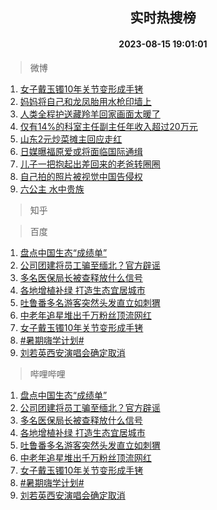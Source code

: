 <div align="center"><h2>实时热搜榜</h2><h4>2023-08-15 19:01:01</h4></div>

> 微博  

1. [女子戴玉镯10年关节变形成手铐](https://s.weibo.com/weibo?q=%23%E5%A5%B3%E5%AD%90%E6%88%B4%E7%8E%89%E9%95%AF10%E5%B9%B4%E5%85%B3%E8%8A%82%E5%8F%98%E5%BD%A2%E6%88%90%E6%89%8B%E9%93%90%23&t=31&band_rank=1&Refer=top)<br />
2. [妈妈将自己和龙凤胎用水枪印墙上](https://s.weibo.com/weibo?q=%23%E5%A6%88%E5%A6%88%E5%B0%86%E8%87%AA%E5%B7%B1%E5%92%8C%E9%BE%99%E5%87%A4%E8%83%8E%E7%94%A8%E6%B0%B4%E6%9E%AA%E5%8D%B0%E5%A2%99%E4%B8%8A%23&t=31&band_rank=2&Refer=top)<br />
3. [人类全程护送藏羚羊回家画面太暖了](https://s.weibo.com/weibo?q=%23%E4%BA%BA%E7%B1%BB%E5%85%A8%E7%A8%8B%E6%8A%A4%E9%80%81%E8%97%8F%E7%BE%9A%E7%BE%8A%E5%9B%9E%E5%AE%B6%E7%94%BB%E9%9D%A2%E5%A4%AA%E6%9A%96%E4%BA%86%23&t=31&band_rank=3&Refer=top)<br />
4. [仅有14%的科室主任副主任年收入超过20万元](https://s.weibo.com/weibo?q=%23%E4%BB%85%E6%9C%8914%25%E7%9A%84%E7%A7%91%E5%AE%A4%E4%B8%BB%E4%BB%BB%E5%89%AF%E4%B8%BB%E4%BB%BB%E5%B9%B4%E6%94%B6%E5%85%A5%E8%B6%85%E8%BF%8720%E4%B8%87%E5%85%83%23&t=31&band_rank=4&Refer=top)<br />
5. [山东2元炒菜摊主回应走红](https://s.weibo.com/weibo?q=%23%E5%B1%B1%E4%B8%9C2%E5%85%83%E7%82%92%E8%8F%9C%E6%91%8A%E4%B8%BB%E5%9B%9E%E5%BA%94%E8%B5%B0%E7%BA%A2%23&t=31&band_rank=5&Refer=top)<br />
6. [日媒曝福原爱或将面临国际通缉](https://s.weibo.com/weibo?q=%23%E6%97%A5%E5%AA%92%E6%9B%9D%E7%A6%8F%E5%8E%9F%E7%88%B1%E6%88%96%E5%B0%86%E9%9D%A2%E4%B8%B4%E5%9B%BD%E9%99%85%E9%80%9A%E7%BC%89%23&t=31&band_rank=6&Refer=top)<br />
7. [儿子一把抱起出差回来的老爸转圈圈](https://s.weibo.com/weibo?q=%23%E5%84%BF%E5%AD%90%E4%B8%80%E6%8A%8A%E6%8A%B1%E8%B5%B7%E5%87%BA%E5%B7%AE%E5%9B%9E%E6%9D%A5%E7%9A%84%E8%80%81%E7%88%B8%E8%BD%AC%E5%9C%88%E5%9C%88%23&t=31&band_rank=7&Refer=top)<br />
8. [自己拍的照片被视觉中国告侵权](https://s.weibo.com/weibo?q=%23%E8%87%AA%E5%B7%B1%E6%8B%8D%E7%9A%84%E7%85%A7%E7%89%87%E8%A2%AB%E8%A7%86%E8%A7%89%E4%B8%AD%E5%9B%BD%E5%91%8A%E4%BE%B5%E6%9D%83%23&t=31&band_rank=8&Refer=top)<br />
9. [六公主 水中贵族](https://s.weibo.com/weibo?q=%E5%85%AD%E5%85%AC%E4%B8%BB%20%E6%B0%B4%E4%B8%AD%E8%B4%B5%E6%97%8F&t=31&band_rank=9&Refer=top)<br />

> 知乎  


> 百度  

1. [盘点中国生态“成绩单”](https://www.baidu.com/s?wd=%E7%9B%98%E7%82%B9%E4%B8%AD%E5%9B%BD%E7%94%9F%E6%80%81%E2%80%9C%E6%88%90%E7%BB%A9%E5%8D%95%E2%80%9D&sa=fyb_news&rsv_dl=fyb_news)<br />
2. [公司团建将员工骗至缅北？官方辟谣](https://www.baidu.com/s?wd=%E5%85%AC%E5%8F%B8%E5%9B%A2%E5%BB%BA%E5%B0%86%E5%91%98%E5%B7%A5%E9%AA%97%E8%87%B3%E7%BC%85%E5%8C%97%EF%BC%9F%E5%AE%98%E6%96%B9%E8%BE%9F%E8%B0%A3&sa=fyb_news&rsv_dl=fyb_news)<br />
3. [多名医保局长被查释放什么信号](https://www.baidu.com/s?wd=%E5%A4%9A%E5%90%8D%E5%8C%BB%E4%BF%9D%E5%B1%80%E9%95%BF%E8%A2%AB%E6%9F%A5%E9%87%8A%E6%94%BE%E4%BB%80%E4%B9%88%E4%BF%A1%E5%8F%B7&sa=fyb_news&rsv_dl=fyb_news)<br />
4. [各地增植补绿 打造生态宜居城市](https://www.baidu.com/s?wd=%E5%90%84%E5%9C%B0%E5%A2%9E%E6%A4%8D%E8%A1%A5%E7%BB%BF+%E6%89%93%E9%80%A0%E7%94%9F%E6%80%81%E5%AE%9C%E5%B1%85%E5%9F%8E%E5%B8%82&sa=fyb_news&rsv_dl=fyb_news)<br />
5. [吐鲁番多名游客突然头发直立如刺猬](https://www.baidu.com/s?wd=%E5%90%90%E9%B2%81%E7%95%AA%E5%A4%9A%E5%90%8D%E6%B8%B8%E5%AE%A2%E7%AA%81%E7%84%B6%E5%A4%B4%E5%8F%91%E7%9B%B4%E7%AB%8B%E5%A6%82%E5%88%BA%E7%8C%AC&sa=fyb_news&rsv_dl=fyb_news)<br />
6. [中老年追星堆出千万粉丝顶流网红](https://www.baidu.com/s?wd=%E4%B8%AD%E8%80%81%E5%B9%B4%E8%BF%BD%E6%98%9F%E5%A0%86%E5%87%BA%E5%8D%83%E4%B8%87%E7%B2%89%E4%B8%9D%E9%A1%B6%E6%B5%81%E7%BD%91%E7%BA%A2&sa=fyb_news&rsv_dl=fyb_news)<br />
7. [女子戴玉镯10年关节变形成手铐](https://www.baidu.com/s?wd=%E5%A5%B3%E5%AD%90%E6%88%B4%E7%8E%89%E9%95%AF10%E5%B9%B4%E5%85%B3%E8%8A%82%E5%8F%98%E5%BD%A2%E6%88%90%E6%89%8B%E9%93%90&sa=fyb_news&rsv_dl=fyb_news)<br />
8. [#暑期嗨学计划#](https://www.baidu.com/s?wd=%23%E6%9A%91%E6%9C%9F%E5%97%A8%E5%AD%A6%E8%AE%A1%E5%88%92%23&sa=fyb_news&rsv_dl=fyb_news)<br />
9. [刘若英西安演唱会确定取消](https://www.baidu.com/s?wd=%E5%88%98%E8%8B%A5%E8%8B%B1%E8%A5%BF%E5%AE%89%E6%BC%94%E5%94%B1%E4%BC%9A%E7%A1%AE%E5%AE%9A%E5%8F%96%E6%B6%88&sa=fyb_news&rsv_dl=fyb_news)<br />

> 哔哩哔哩  

1. [盘点中国生态“成绩单”](https://www.baidu.com/s?wd=%E7%9B%98%E7%82%B9%E4%B8%AD%E5%9B%BD%E7%94%9F%E6%80%81%E2%80%9C%E6%88%90%E7%BB%A9%E5%8D%95%E2%80%9D&sa=fyb_news&rsv_dl=fyb_news)<br />
2. [公司团建将员工骗至缅北？官方辟谣](https://www.baidu.com/s?wd=%E5%85%AC%E5%8F%B8%E5%9B%A2%E5%BB%BA%E5%B0%86%E5%91%98%E5%B7%A5%E9%AA%97%E8%87%B3%E7%BC%85%E5%8C%97%EF%BC%9F%E5%AE%98%E6%96%B9%E8%BE%9F%E8%B0%A3&sa=fyb_news&rsv_dl=fyb_news)<br />
3. [多名医保局长被查释放什么信号](https://www.baidu.com/s?wd=%E5%A4%9A%E5%90%8D%E5%8C%BB%E4%BF%9D%E5%B1%80%E9%95%BF%E8%A2%AB%E6%9F%A5%E9%87%8A%E6%94%BE%E4%BB%80%E4%B9%88%E4%BF%A1%E5%8F%B7&sa=fyb_news&rsv_dl=fyb_news)<br />
4. [各地增植补绿 打造生态宜居城市](https://www.baidu.com/s?wd=%E5%90%84%E5%9C%B0%E5%A2%9E%E6%A4%8D%E8%A1%A5%E7%BB%BF+%E6%89%93%E9%80%A0%E7%94%9F%E6%80%81%E5%AE%9C%E5%B1%85%E5%9F%8E%E5%B8%82&sa=fyb_news&rsv_dl=fyb_news)<br />
5. [吐鲁番多名游客突然头发直立如刺猬](https://www.baidu.com/s?wd=%E5%90%90%E9%B2%81%E7%95%AA%E5%A4%9A%E5%90%8D%E6%B8%B8%E5%AE%A2%E7%AA%81%E7%84%B6%E5%A4%B4%E5%8F%91%E7%9B%B4%E7%AB%8B%E5%A6%82%E5%88%BA%E7%8C%AC&sa=fyb_news&rsv_dl=fyb_news)<br />
6. [中老年追星堆出千万粉丝顶流网红](https://www.baidu.com/s?wd=%E4%B8%AD%E8%80%81%E5%B9%B4%E8%BF%BD%E6%98%9F%E5%A0%86%E5%87%BA%E5%8D%83%E4%B8%87%E7%B2%89%E4%B8%9D%E9%A1%B6%E6%B5%81%E7%BD%91%E7%BA%A2&sa=fyb_news&rsv_dl=fyb_news)<br />
7. [女子戴玉镯10年关节变形成手铐](https://www.baidu.com/s?wd=%E5%A5%B3%E5%AD%90%E6%88%B4%E7%8E%89%E9%95%AF10%E5%B9%B4%E5%85%B3%E8%8A%82%E5%8F%98%E5%BD%A2%E6%88%90%E6%89%8B%E9%93%90&sa=fyb_news&rsv_dl=fyb_news)<br />
8. [#暑期嗨学计划#](https://www.baidu.com/s?wd=%23%E6%9A%91%E6%9C%9F%E5%97%A8%E5%AD%A6%E8%AE%A1%E5%88%92%23&sa=fyb_news&rsv_dl=fyb_news)<br />
9. [刘若英西安演唱会确定取消](https://www.baidu.com/s?wd=%E5%88%98%E8%8B%A5%E8%8B%B1%E8%A5%BF%E5%AE%89%E6%BC%94%E5%94%B1%E4%BC%9A%E7%A1%AE%E5%AE%9A%E5%8F%96%E6%B6%88&sa=fyb_news&rsv_dl=fyb_news)<br />
